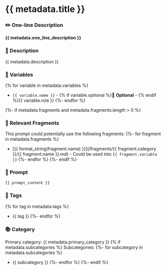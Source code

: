 # {{ metadata.title }}

### ✏️ One-line Description

**{{ metadata.one_line_description }}**

### 📄 Description

{{ metadata.description }}

### 🔧 Variables
{% for variable in metadata.variables %}
- `{{ variable.name }}` - {% if variable.optional %}🔧 **Optional** - {% endif %}{{ variable.role }}
{%- endfor %}

{%- if metadata.fragments and metadata.fragments.length > 0 %}

### 🧩 Relevant Fragments

This prompt could potentially use the following fragments:
{%- for fragment in metadata.fragments %}
- [{{ format_string(fragment.name) }}](/fragments/{{ fragment.category }}/{{ fragment.name }}.md) - Could be used into `{{ fragment.variable }}`
{%- endfor %}
{%- endif %}

### 📜 Prompt

```md
{{ prompt_content }}
```

### 🔖 Tags
{% for tag in metadata.tags %}
- {{ tag }}
{%- endfor %}

### 📚 Category

Primary category: {{ metadata.primary_category }}
{% if metadata.subcategories %}
Subcategories:
{%- for subcategory in metadata.subcategories %}
- {{ subcategory }}
{%- endfor %}
{%- endif %}
